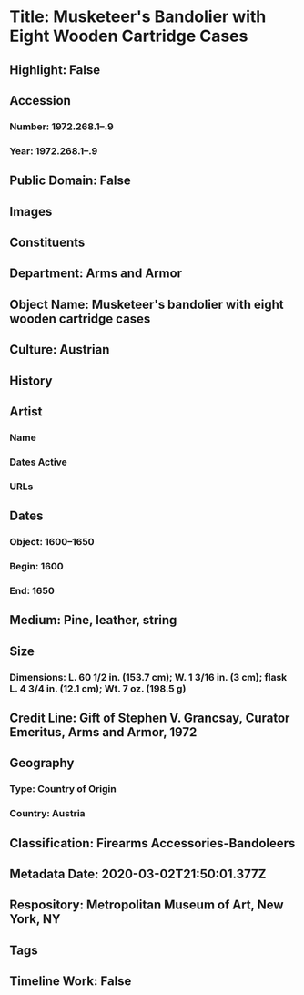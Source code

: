 # Title: Musketeer's Bandolier with Eight Wooden Cartridge Cases
## Highlight: False
## Accession
### Number: 1972.268.1–.9
### Year: 1972.268.1–.9
## Public Domain: False
## Images
## Constituents
## Department: Arms and Armor
## Object Name: Musketeer's bandolier with eight wooden cartridge cases
## Culture: Austrian
## History
## Artist
### Name
### Dates Active
### URLs
## Dates
### Object: 1600–1650
### Begin: 1600
### End: 1650
## Medium: Pine, leather, string
## Size
### Dimensions: L. 60 1/2 in. (153.7 cm);  W. 1 3/16 in. (3 cm); flask L. 4 3/4 in. (12.1 cm); Wt. 7 oz. (198.5 g)
## Credit Line: Gift of Stephen V. Grancsay, Curator Emeritus, Arms and Armor, 1972
## Geography
### Type: Country of Origin
### Country: Austria
## Classification: Firearms Accessories-Bandoleers
## Metadata Date: 2020-03-02T21:50:01.377Z
## Respository: Metropolitan Museum of Art, New York, NY
## Tags
## Timeline Work: False